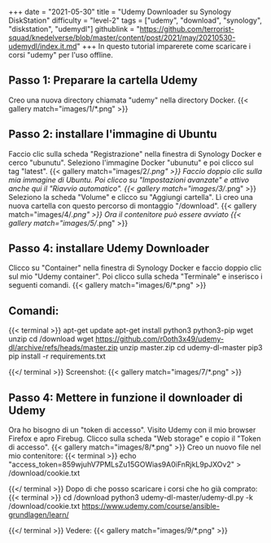 +++
date = "2021-05-30"
title = "Udemy Downloader su Synology DiskStation"
difficulty = "level-2"
tags = ["udemy", "download", "synology", "diskstation", "udemydl"]
githublink = "https://github.com/terrorist-squad/knedelverse/blob/master/content/post/2021/may/20210530-udemydl/index.it.md"
+++
In questo tutorial imparerete come scaricare i corsi "udemy" per l'uso offline.
## Passo 1: Preparare la cartella Udemy
Creo una nuova directory chiamata "udemy" nella directory Docker.
{{< gallery match="images/1/*.png" >}}

## Passo 2: installare l'immagine di Ubuntu
Faccio clic sulla scheda "Registrazione" nella finestra di Synology Docker e cerco "ubunutu". Seleziono l'immagine Docker "ubunutu" e poi clicco sul tag "latest".
{{< gallery match="images/2/*.png" >}}
Faccio doppio clic sulla mia immagine di Ubuntu. Poi clicco su "Impostazioni avanzate" e attivo anche qui il "Riavvio automatico".
{{< gallery match="images/3/*.png" >}}
Seleziono la scheda "Volume" e clicco su "Aggiungi cartella". Lì creo una nuova cartella con questo percorso di montaggio "/download".
{{< gallery match="images/4/*.png" >}}
Ora il contenitore può essere avviato
{{< gallery match="images/5/*.png" >}}

## Passo 4: installare Udemy Downloader
Clicco su "Container" nella finestra di Synology Docker e faccio doppio clic sul mio "Udemy container". Poi clicco sulla scheda "Terminale" e inserisco i seguenti comandi.
{{< gallery match="images/6/*.png" >}}

##  Comandi:

{{< terminal >}}
apt-get update
apt-get install python3 python3-pip wget unzip
cd /download
wget https://github.com/r0oth3x49/udemy-dl/archive/refs/heads/master.zip
unzip master.zip
cd udemy-dl-master
pip3 pip install -r requirements.txt

{{</ terminal >}}
Screenshot:
{{< gallery match="images/7/*.png" >}}

## Passo 4: Mettere in funzione il downloader di Udemy
Ora ho bisogno di un "token di accesso". Visito Udemy con il mio browser Firefox e apro Firebug. Clicco sulla scheda "Web storage" e copio il "Token di accesso".
{{< gallery match="images/8/*.png" >}}
Creo un nuovo file nel mio contenitore:
{{< terminal >}}
echo "access_token=859wjuhV7PMLsZu15GOWias9A0iFnRjkL9pJXOv2" > /download/cookie.txt

{{</ terminal >}}
Dopo di che posso scaricare i corsi che ho già comprato:
{{< terminal >}}
cd /download
python3 udemy-dl-master/udemy-dl.py -k /download/cookie.txt https://www.udemy.com/course/ansible-grundlagen/learn/

{{</ terminal >}}
Vedere:
{{< gallery match="images/9/*.png" >}}

